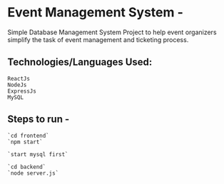 # Event Management System -

Simple Database Management System Project to help event organizers simplify the task of event management and ticketing process.

## Technologies/Languages Used:
    ReactJs
    NodeJs
    ExpressJs
    MySQL

## Steps to run -

    `cd frontend`
    `npm start`

    `start mysql first`
    
    `cd backend`
    `node server.js`